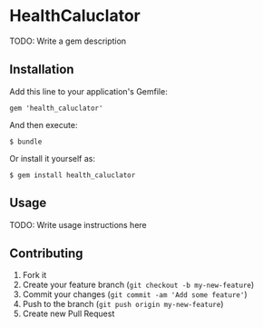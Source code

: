 # HealthCaluclator

TODO: Write a gem description

## Installation

Add this line to your application's Gemfile:

    gem 'health_caluclator'

And then execute:

    $ bundle

Or install it yourself as:

    $ gem install health_caluclator

## Usage

TODO: Write usage instructions here

## Contributing

1. Fork it
2. Create your feature branch (`git checkout -b my-new-feature`)
3. Commit your changes (`git commit -am 'Add some feature'`)
4. Push to the branch (`git push origin my-new-feature`)
5. Create new Pull Request
